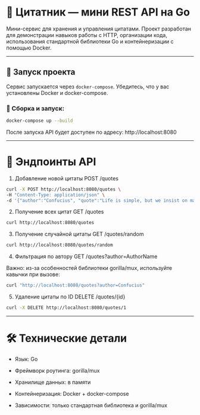 # 📘 Цитатник — мини REST API на Go

Мини-сервис для хранения и управления цитатами. Проект разработан для демонстрации навыков работы с HTTP, организации кода, использования стандартной библиотеки Go и контейнеризации с помощью Docker.

---

## 🚀 Запуск проекта

Сервис запускается через `docker-compose`. Убедитесь, что у вас установлены Docker и docker-compose.

### 🔧 Сборка и запуск:

```bash
docker-compose up --build
```

После запуска API будет доступен по адресу:
http://localhost:8080

---

# 📌 Эндпоинты API

1. Добавление новой цитаты POST /quotes
  ```bash
curl -X POST http://localhost:8080/quotes \
  -H "Content-Type: application/json" \
  -d '{"author":"Confucius", "quote":"Life is simple, but we insist on making it complicated."}'
```

2. Получение всех цитат GET /quotes
  ```bash
curl http://localhost:8080/quotes
```

3. Получение случайной цитаты GET /quotes/random
```bash
curl http://localhost:8080/quotes/random
```

4. Фильтрация по автору GET /quotes?author=AuthorName

Важно: из-за особенностей библиотеки gorilla/mux, используйте кавычки при вызове:
 ```bash
curl "http://localhost:8080/quotes?author=Confucius"
```

5. Удаление цитаты по ID DELETE /quotes/{id}
```bash
curl -X DELETE http://localhost:8080/quotes/1
```

---

# 🛠 Технические детали
- Язык: Go

- Фреймворк роутинга: gorilla/mux

- Хранилище данных: в памяти

- Контейнеризация: Docker + docker-compose

- Зависимости: только стандартная библиотека и gorilla/mux


